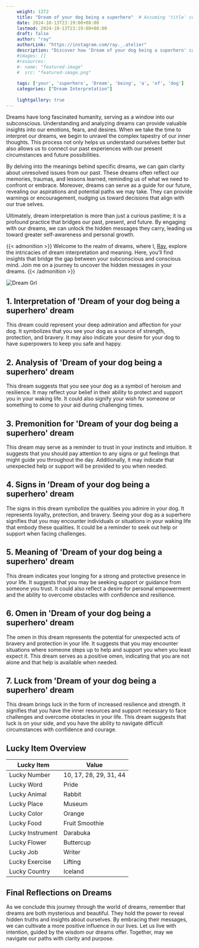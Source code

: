 ```yaml
---
    weight: 1372
    title: "Dream of your dog being a superhero"  # Assuming 'title' column exists
    date: 2024-10-13T23:19:00+08:00
    lastmod: 2024-10-13T23:19:00+08:00
    draft: false
    author: "ray"
    authorLink: "https://instagram.com/ray._.atelier"
    description: "Discover how 'Dream of your dog being a superhero' can interpret your future and uncover its significant meanings in your life."
    #images: []
    #resources:
    #- name: "featured-image"
    #  src: "featured-image.png"
    
    tags: ['your', 'superhero', 'Dream', 'being', 'a', 'of', 'dog']
    categories: ["Dream Interpretation"]
    
    lightgallery: true
---
```

    
Dreams have long fascinated humanity, serving as a window into our subconscious. Understanding and analyzing dreams can provide valuable insights into our emotions, fears, and desires. When we take the time to interpret our dreams, we begin to unravel the complex tapestry of our inner thoughts. This process not only helps us understand ourselves better but also allows us to connect our past experiences with our present circumstances and future possibilities.

By delving into the meanings behind specific dreams, we can gain clarity about unresolved issues from our past. These dreams often reflect our memories, traumas, and lessons learned, reminding us of what we need to confront or embrace. Moreover, dreams can serve as a guide for our future, revealing our aspirations and potential paths we may take. They can provide warnings or encouragement, nudging us toward decisions that align with our true selves.

Ultimately, dream interpretation is more than just a curious pastime; it is a profound practice that bridges our past, present, and future. By engaging with our dreams, we can unlock the hidden messages they carry, leading us toward greater self-awareness and personal growth.

{{< admonition >}}
Welcome to the realm of dreams, where I, [Ray](https://instagram.com/ray._.atelier), explore the intricacies of dream interpretation and meaning. Here, you’ll find insights that bridge the gap between your subconscious and conscious mind. Join me on a journey to uncover the hidden messages in your dreams.
{{< /admonition >}}

![Dream Grl](https://cdn.pixabay.com/photo/2017/11/02/03/35/gothic-2910057_1280.jpg "Dream Grl")

## 1. Interpretation of 'Dream of your dog being a superhero' dream
 This dream could represent your deep admiration and affection for your dog. It symbolizes that you see your dog as a source of strength, protection, and bravery. It may also indicate your desire for your dog to have superpowers to keep you safe and happy.

## 2. Analysis of 'Dream of your dog being a superhero' dream
 This dream suggests that you see your dog as a symbol of heroism and resilience. It may reflect your belief in their ability to protect and support you in your waking life. It could also signify your wish for someone or something to come to your aid during challenging times.

## 3. Premonition for 'Dream of your dog being a superhero' dream
 This dream may serve as a reminder to trust in your instincts and intuition. It suggests that you should pay attention to any signs or gut feelings that might guide you throughout the day. Additionally, it may indicate that unexpected help or support will be provided to you when needed.

## 4. Signs in 'Dream of your dog being a superhero' dream
 The signs in this dream symbolize the qualities you admire in your dog. It represents loyalty, protection, and bravery. Seeing your dog as a superhero signifies that you may encounter individuals or situations in your waking life that embody these qualities. It could be a reminder to seek out help or support when facing challenges.

## 5. Meaning of 'Dream of your dog being a superhero' dream
 This dream indicates your longing for a strong and protective presence in your life. It suggests that you may be seeking support or guidance from someone you trust. It could also reflect a desire for personal empowerment and the ability to overcome obstacles with confidence and resilience.

## 6. Omen in 'Dream of your dog being a superhero' dream
 The omen in this dream represents the potential for unexpected acts of bravery and protection in your life. It suggests that you may encounter situations where someone steps up to help and support you when you least expect it. This dream serves as a positive omen, indicating that you are not alone and that help is available when needed.

## 7. Luck from 'Dream of your dog being a superhero' dream
 This dream brings luck in the form of increased resilience and strength. It signifies that you have the inner resources and support necessary to face challenges and overcome obstacles in your life. This dream suggests that luck is on your side, and you have the ability to navigate difficult circumstances with confidence and courage.

## Lucky Item Overview
| Lucky Item          | Value              |
|---------------|--------------------|
| Lucky Number        | 10, 17, 28, 29, 31, 44  |
| Lucky Word          | Pride |
| Lucky Animal        | Rabbit |
| Lucky Place         | Museum     |
| Lucky Color         | Orange     |
| Lucky Food          | Fruit Smoothie      |
| Lucky Instrument    | Darabuka |
| Lucky Flower        | Buttercup    |
| Lucky Job           | Writer       |
| Lucky Exercise      | Lifting  |
| Lucky Country       | Iceland    |


##  Final Reflections on Dreams

As we conclude this journey through the world of dreams, remember that dreams are both mysterious and beautiful. They hold the power to reveal hidden truths and insights about ourselves. By embracing their messages, we can cultivate a more positive influence in our lives. Let us live with intention, guided by the wisdom our dreams offer. Together, may we navigate our paths with clarity and purpose.

